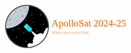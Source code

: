 <div>

<?xml version="1.0" encoding="UTF-8" standalone="no"?>
<!-- Created with Inkscape (http://www.inkscape.org/) -->

<svg
   width="286.53714mm"
   height="80.801353mm"
   viewBox="0 0 286.53714 80.801353"
   version="1.1"
   id="svg1"
   xml:space="preserve"
   xmlns:xlink="http://www.w3.org/1999/xlink"
   xmlns="http://www.w3.org/2000/svg"
   xmlns:svg="http://www.w3.org/2000/svg"><style type="text/css">
      @import url('https://fonts.googleapis.com/css2?family=Roboto:wght@400;700&display=swap');
      text {
        font-family: 'Roboto', sans-serif;
        fill: #000000;
      }
    </style><defs
     id="defs1"><clipPath
       clipPathUnits="userSpaceOnUse"
       id="clipPath30"><circle
         style="opacity:1;fill:none;fill-opacity:1;stroke:#4d4d4d;stroke-width:18.8976;stroke-dasharray:none;stroke-opacity:1"
         id="circle30"
         cx="651.09882"
         cy="230.98416"
         r="400"
         transform="matrix(0.43645722,0.89972501,0.89972501,-0.43645722,0,0)" /></clipPath><clipPath
       clipPathUnits="userSpaceOnUse"
       id="clipPath31"><circle
         style="opacity:1;fill:none;fill-opacity:1;stroke:#4d4d4d;stroke-width:19.3227;stroke-dasharray:none;stroke-opacity:1"
         id="circle31"
         cx="-121.81952"
         cy="882.35376"
         r="408.99814"
         transform="matrix(0.43645722,0.89972501,0.89972501,-0.43645722,0,0)" /></clipPath><clipPath
       clipPathUnits="userSpaceOnUse"
       id="clipPath32"><circle
         style="opacity:1;fill:none;fill-opacity:1;stroke:#4d4d4d;stroke-width:19.3227;stroke-dasharray:none;stroke-opacity:1"
         id="circle43"
         cx="-121.81952"
         cy="882.35376"
         r="408.99814"
         transform="matrix(0.43645722,0.89972501,0.89972501,-0.43645722,0,0)" /></clipPath><clipPath
       clipPathUnits="userSpaceOnUse"
       id="clipPath43"><circle
         style="opacity:1;fill:none;fill-opacity:1;stroke:#4d4d4d;stroke-width:19.3227;stroke-dasharray:none;stroke-opacity:1"
         id="circle44"
         cx="-121.81952"
         cy="882.35376"
         r="408.99814"
         transform="matrix(0.43645722,0.89972501,0.89972501,-0.43645722,0,0)" /></clipPath><clipPath
       clipPathUnits="userSpaceOnUse"
       id="clipPath44"><circle
         style="opacity:1;fill:none;fill-opacity:1;stroke:#4d4d4d;stroke-width:19.3227;stroke-dasharray:none;stroke-opacity:1"
         id="circle45"
         cx="-121.81952"
         cy="882.35376"
         r="408.99814"
         transform="matrix(0.43645722,0.89972501,0.89972501,-0.43645722,0,0)" /></clipPath><clipPath
       clipPathUnits="userSpaceOnUse"
       id="clipPath45"><circle
         style="opacity:1;fill:none;fill-opacity:1;stroke:#4d4d4d;stroke-width:19.3227;stroke-dasharray:none;stroke-opacity:1"
         id="circle46"
         cx="-121.81952"
         cy="882.35376"
         r="408.99814"
         transform="matrix(0.43645722,0.89972501,0.89972501,-0.43645722,0,0)" /></clipPath><clipPath
       clipPathUnits="userSpaceOnUse"
       id="clipPath46"><circle
         style="opacity:1;fill:none;fill-opacity:1;stroke:#4d4d4d;stroke-width:19.3227;stroke-dasharray:none;stroke-opacity:1"
         id="circle47"
         cx="-121.81952"
         cy="882.35376"
         r="408.99814"
         transform="matrix(0.43645722,0.89972501,0.89972501,-0.43645722,0,0)" /></clipPath><clipPath
       clipPathUnits="userSpaceOnUse"
       id="clipPath47"><circle
         style="opacity:1;fill:none;fill-opacity:1;stroke:#4d4d4d;stroke-width:19.3227;stroke-dasharray:none;stroke-opacity:1"
         id="circle48"
         cx="-121.81952"
         cy="882.35376"
         r="408.99814"
         transform="matrix(0.43645722,0.89972501,0.89972501,-0.43645722,0,0)" /></clipPath><clipPath
       clipPathUnits="userSpaceOnUse"
       id="clipPath48"><circle
         style="opacity:1;fill:none;fill-opacity:1;stroke:#4d4d4d;stroke-width:19.3227;stroke-dasharray:none;stroke-opacity:1"
         id="circle49"
         cx="-121.81952"
         cy="882.35376"
         r="408.99814"
         transform="matrix(0.43645722,0.89972501,0.89972501,-0.43645722,0,0)" /></clipPath><clipPath
       clipPathUnits="userSpaceOnUse"
       id="clipPath49"><circle
         style="opacity:1;fill:none;fill-opacity:1;stroke:#4d4d4d;stroke-width:19.3227;stroke-dasharray:none;stroke-opacity:1"
         id="circle50"
         cx="-121.81952"
         cy="882.35376"
         r="408.99814"
         transform="matrix(0.43645722,0.89972501,0.89972501,-0.43645722,0,0)" /></clipPath><clipPath
       clipPathUnits="userSpaceOnUse"
       id="clipPath50"><circle
         style="opacity:1;fill:none;fill-opacity:1;stroke:#4d4d4d;stroke-width:19.3227;stroke-dasharray:none;stroke-opacity:1"
         id="circle51"
         cx="-121.81952"
         cy="882.35376"
         r="408.99814"
         transform="matrix(0.43645722,0.89972501,0.89972501,-0.43645722,0,0)" /></clipPath><clipPath
       clipPathUnits="userSpaceOnUse"
       id="clipPath51"><circle
         style="opacity:1;fill:none;fill-opacity:1;stroke:#4d4d4d;stroke-width:19.3227;stroke-dasharray:none;stroke-opacity:1"
         id="circle52"
         cx="-121.81952"
         cy="882.35376"
         r="408.99814"
         transform="matrix(0.43645722,0.89972501,0.89972501,-0.43645722,0,0)" /></clipPath></defs><g
     id="layer1"
     transform="translate(38.268566,-108.09932)"><g
       id="layer1-3"
       transform="matrix(0.09867107,0,0,0.09867107,-46.408491,100.64501)"><path
         style="opacity:1;fill:#000000;fill-opacity:1;stroke:#000000;stroke-width:18.8976;stroke-dasharray:none;stroke-opacity:1"
         d="M 472,874.49965 C 394.59214,870.51778 318.82618,842.82148 256.76067,795.81875 225.38028,772.05413 195.43297,740.99661 172.56327,708.5 151.27538,678.25105 132.09133,639.56743 120.56497,603.64815 113.85306,582.73204 106.99384,551.37439 104.5532,530.44863 l -0.64748,-5.55137 15.79714,-1.28437 c 131.41933,-10.68495 252.15544,-79.59198 329.54576,-188.07977 24.87396,-34.86897 48.01864,-80.95525 61.121,-121.70573 10.10399,-31.42503 17.85692,-69.54449 20.10003,-98.82739 1.34478,-17.555545 1.3292,-17.5 4.90883,-17.5 1.75494,0 10.09782,1.133512 18.53974,2.51892 67.27207,11.04002 128.49971,38.29199 182.51382,81.23554 14.96879,11.90084 47.25667,44.07929 58.83316,58.63376 47.95452,60.29051 76.43807,129.43262 84.90911,206.11178 1.73626,15.71644 1.73626,62.28356 0,78 -8.52276,77.14734 -37.0343,146.01386 -85.77886,207.18951 -11.25739,14.1283 -43.73006,46.26426 -58.89545,58.28475 -14.70363,11.65448 -38.93543,27.92356 -54.39557,36.52083 C 618.25394,860.94582 543.88241,878.19729 472,874.49965 Z"
         id="path16" /><g
         id="g8"><path
           id="circle2"
           style="opacity:1;fill:#c3ccd3;fill-opacity:1;stroke:none;stroke-width:18.8976"
           d="M 492,85 A 400,400 0 0 0 92,485 400,400 0 0 0 94.837891,524.67188 450,450 0 0 0 531.73242,86.990234 400,400 0 0 0 492,85 Z" /><ellipse
           style="opacity:1;fill:#acb1b7;fill-opacity:1;stroke:none;stroke-width:14.4511;stroke-dasharray:none;stroke-opacity:1"
           id="ellipse8"
           cx="165"
           cy="447"
           rx="12.235294"
           ry="13" /><ellipse
           style="opacity:1;fill:#acb1b7;fill-opacity:1;stroke:none;stroke-width:25.5673;stroke-dasharray:none;stroke-opacity:1"
           id="ellipse9"
           cx="174"
           cy="348"
           rx="21.647058"
           ry="23" /><ellipse
           style="opacity:1;fill:#acb1b7;fill-opacity:1;stroke:none;stroke-width:18.8976;stroke-dasharray:none;stroke-opacity:1"
           id="ellipse10"
           cx="311.86621"
           cy="387"
           rx="16"
           ry="17" /><ellipse
           style="opacity:1;fill:#acb1b7;fill-opacity:1;stroke:none;stroke-width:11.811;stroke-dasharray:none;stroke-opacity:1"
           id="ellipse11"
           cx="259"
           cy="321.83594"
           rx="10"
           ry="10.625" /><ellipse
           style="opacity:1;fill:#acb1b7;fill-opacity:1;stroke:none;stroke-width:18.8976;stroke-dasharray:none;stroke-opacity:1"
           id="ellipse12"
           cx="275"
           cy="208"
           rx="16"
           ry="17" /><ellipse
           style="opacity:1;fill:#acb1b7;fill-opacity:1;stroke:none;stroke-width:30.7086;stroke-dasharray:none;stroke-opacity:1"
           id="ellipse13"
           cx="410"
           cy="287.83594"
           rx="26"
           ry="27.625" /><ellipse
           style="opacity:1;fill:#acb1b7;fill-opacity:1;stroke:none;stroke-width:10.6299;stroke-dasharray:none;stroke-opacity:1"
           id="ellipse14"
           cx="372"
           cy="198"
           rx="9"
           ry="9.5625" /><ellipse
           style="opacity:1;fill:#acb1b7;fill-opacity:1;stroke:none;stroke-width:18.8976;stroke-dasharray:none;stroke-opacity:1"
           id="ellipse15"
           cx="477"
           cy="201"
           rx="16"
           ry="17" /><ellipse
           style="opacity:1;fill:#acb1b7;fill-opacity:1;stroke:none;stroke-width:18.8976;stroke-dasharray:none;stroke-opacity:1"
           id="ellipse16"
           cx="439"
           cy="131"
           rx="16"
           ry="17" /></g><g
         id="g27"
         transform="matrix(0.68040522,-0.68040522,0.70326121,0.70326121,-232.41182,968.82498)"><path
           d="M 357.803,72.196 338.092,52.485 C 339.275,51.159 340,49.416 340,47.5 340,43.357 336.642,40 332.5,40 h -195 c -4.142,0 -7.5,3.357 -7.5,7.5 0,1.917 0.725,3.66 1.908,4.985 L 112.197,72.196 C 110.79,73.603 110,75.51 110,77.5 v 355 c 0,1.989 0.79,3.896 2.197,5.304 l 19.711,19.711 c -1.183,1.326 -1.908,3.069 -1.908,4.985 0,4.143 3.358,7.5 7.5,7.5 h 195 c 4.142,0 7.5,-3.357 7.5,-7.5 0,-1.917 -0.725,-3.66 -1.908,-4.985 l 19.711,-19.711 C 359.21,436.397 360,434.49 360,432.5 v -355 c 0,-1.99 -0.79,-3.897 -2.197,-5.304 z M 345,106.128 c -26.071,70.474 -84.351,125.647 -156.161,147.718 -3.959,1.217 -6.183,5.413 -4.966,9.372 0.991,3.226 3.959,5.299 7.167,5.299 0.729,0 1.472,-0.107 2.206,-0.333 C 258.492,248.13 313.215,202.338 345,142.659 m 0,93.973 C 310.806,329.061 223.171,391.818 125,394.872 V 279.391 c 12.53,-0.363 25.057,-1.62 37.339,-3.777 4.08,-0.716 6.806,-4.604 6.089,-8.684 -0.716,-4.081 -4.604,-6.807 -8.684,-6.09 -11.428,2.007 -23.084,3.185 -34.745,3.543 V 80.606 L 150.607,55 H 319.393 L 345,80.606 M 319.393,455 H 150.607 L 125,429.393 V 409.881 C 176.184,408.424 225.057,392.07 266.775,362.34 299.74,338.848 326.338,308.462 345,273.272 v 156.12 z"
           id="path1-9"
           style="fill:#4d4d4d;stroke:none"
           transform="matrix(0.3741277,0,0,0.3741277,794.07999,108.5798)" /><g
           id="g43"><path
             style="opacity:1;fill:#00ffff;fill-opacity:1;stroke:none;stroke-width:3.34066;stroke-dasharray:none;stroke-opacity:1"
             d="m 840.92674,234.69866 v -21.53915 l 2.60746,-0.11453 c 2.78121,-0.12215 7.83989,-0.65642 10.27267,-1.08493 2.33079,-0.41054 3.18622,-1.10924 3.34192,-2.72962 0.1052,-1.09488 -0.16052,-1.79 -0.94887,-2.48218 -0.85244,-0.74845 -1.52563,-0.81076 -4.19026,-0.38784 -2.25967,0.35865 -6.36131,0.78412 -9.53612,0.98919 l -1.5468,0.0999 v -34.3387 -34.3387 l 4.72755,-4.72998 4.72755,-4.72999 h 31.55707 31.55708 l 4.81595,4.81835 4.81596,4.81835 v 4.58482 4.58481 l -0.99376,2.48507 c -2.07842,5.19746 -5.40183,11.48323 -8.60417,16.27365 -11.33603,16.95766 -28.09241,29.77799 -47.0237,35.97791 -1.33205,0.43624 -2.48717,0.92985 -2.80827,1.20004 -1.08638,0.91412 -1.32765,2.40752 -0.59181,3.66313 0.89295,1.5237 2.19572,1.66674 5.42374,0.59548 22.2895,-7.39702 41.63101,-23.28852 53.33693,-43.82304 l 1.25966,-2.20971 0.003,17.32411 0.003,17.32412 -1.10225,2.74004 c -4.57271,11.36707 -11.72432,21.96471 -20.75722,30.75914 -15.49967,15.09047 -35.39487,24.01107 -57.1635,25.63095 -1.31257,0.0977 -2.56547,0.17779 -2.78423,0.17802 l -0.39775,4.3e-4 z"
             id="path26" /><path
             style="opacity:1;fill:#00ffff;fill-opacity:1;stroke:none;stroke-width:3.34066;stroke-dasharray:none;stroke-opacity:1"
             d="m 845.65429,273.95848 -4.72755,-4.72998 v -3.5677 -3.56768 l 0.7513,-0.0911 c 0.41322,-0.0501 1.66612,-0.13629 2.78423,-0.19151 4.94514,-0.24421 11.21842,-1.20915 16.79379,-2.58318 21.01064,-5.17799 39.53813,-17.24728 53.06537,-34.56818 2.16598,-2.77342 5.80569,-8.21833 7.48065,-11.19086 l 1.23744,-2.19607 0.0447,28.88925 0.0447,28.88925 -4.81649,4.81888 -4.81649,4.81888 h -31.55708 -31.55707 z"
             id="path27" /></g><path
           id="path28"
           style="opacity:1;fill:#4d4d4d;stroke-width:12.9906"
           d="m 512.47726,612.47775 h 19.25 v 80 h -30 z m 38.5,0 h -19.25 v 80 h 30 z"
           transform="matrix(1.0392436,0,0,0.12568352,329.40585,207.44146)" /><g
           id="g42"><circle
             style="opacity:1;fill:#ffffff;fill-opacity:1;stroke:#ffffff;stroke-width:19.3227;stroke-dasharray:none;stroke-opacity:1"
             id="circle32"
             cx="908.39697"
             cy="-261.57986"
             r="36.809834"
             transform="matrix(0.71868903,0.69533163,-0.71868903,0.69533163,0,0)"
             clip-path="url(#clipPath51)" /><circle
             style="opacity:1;fill:#ffffff;fill-opacity:1;stroke:#ffffff;stroke-width:19.3227;stroke-dasharray:none;stroke-opacity:1"
             id="circle33"
             cx="896.12701"
             cy="-217.61256"
             r="36.809834"
             transform="matrix(0.71868903,0.69533163,-0.71868903,0.69533163,0,0)"
             clip-path="url(#clipPath50)" /><circle
             style="opacity:1;fill:#ffffff;fill-opacity:1;stroke:#ffffff;stroke-width:19.3227;stroke-dasharray:none;stroke-opacity:1"
             id="circle34"
             cx="894.08203"
             cy="-166.48779"
             r="36.809834"
             transform="matrix(0.71868903,0.69533163,-0.71868903,0.69533163,0,0)"
             clip-path="url(#clipPath49)" /><circle
             style="opacity:1;fill:#ffffff;fill-opacity:1;stroke:#ffffff;stroke-width:19.3227;stroke-dasharray:none;stroke-opacity:1"
             id="circle35"
             cx="856.24969"
             cy="-123.54299"
             r="36.809834"
             transform="matrix(0.71868903,0.69533163,-0.71868903,0.69533163,0,0)"
             clip-path="url(#clipPath48)" /><circle
             style="opacity:1;fill:#ffffff;fill-opacity:1;stroke:#ffffff;stroke-width:19.3227;stroke-dasharray:none;stroke-opacity:1"
             id="circle36"
             cx="795.92249"
             cy="-124.56549"
             r="36.809834"
             transform="matrix(0.71868903,0.69533163,-0.71868903,0.69533163,0,0)"
             clip-path="url(#clipPath47)" /><circle
             style="opacity:1;fill:#ffffff;fill-opacity:1;stroke:#ffffff;stroke-width:19.3227;stroke-dasharray:none;stroke-opacity:1"
             id="circle37"
             cx="952.36426"
             cy="-301.45718"
             r="36.809834"
             transform="matrix(0.71868903,0.69533163,-0.71868903,0.69533163,0,0)"
             clip-path="url(#clipPath46)" /><circle
             style="opacity:1;fill:#ffffff;fill-opacity:1;stroke:#ffffff;stroke-width:19.3227;stroke-dasharray:none;stroke-opacity:1"
             id="circle38"
             cx="998.37659"
             cy="-318.8396"
             r="36.809834"
             transform="matrix(0.71868903,0.69533163,-0.71868903,0.69533163,0,0)"
             clip-path="url(#clipPath45)" /><circle
             style="opacity:1;fill:#ffffff;fill-opacity:1;stroke:#ffffff;stroke-width:19.3227;stroke-dasharray:none;stroke-opacity:1"
             id="circle39"
             cx="1055.6364"
             cy="-297.36722"
             r="36.809834"
             transform="matrix(0.71868903,0.69533163,-0.71868903,0.69533163,0,0)"
             clip-path="url(#clipPath44)" /><circle
             style="opacity:1;fill:#ffffff;fill-opacity:1;stroke:#ffffff;stroke-width:19.3227;stroke-dasharray:none;stroke-opacity:1"
             id="circle40"
             cx="1079.2577"
             cy="-324.97458"
             r="36.809834"
             transform="matrix(0.71868903,0.69533163,-0.71868903,0.69533163,0,0)"
             clip-path="url(#clipPath43)" /><circle
             style="opacity:1;fill:#ffffff;fill-opacity:1;stroke:#ffffff;stroke-width:19.3227;stroke-dasharray:none;stroke-opacity:1"
             id="circle41"
             cx="1106.7611"
             cy="-375.07684"
             r="36.809834"
             transform="matrix(0.71868903,0.69533163,-0.71868903,0.69533163,0,0)"
             clip-path="url(#clipPath32)" /><circle
             style="opacity:1;fill:#ffffff;fill-opacity:1;stroke:#ffffff;stroke-width:19.3227;stroke-dasharray:none;stroke-opacity:1"
             id="circle42"
             cx="1135.391"
             cy="-424.15665"
             r="36.809834"
             transform="matrix(0.71868903,0.69533163,-0.71868903,0.69533163,0,0)"
             clip-path="url(#clipPath31)" /><path
             style="opacity:1;fill:#ffffff;fill-opacity:1;stroke:#ffffff;stroke-width:18.8976;stroke-dasharray:none;stroke-opacity:1"
             d="m 670,829.55902 c 0,-0.51754 0.45856,-1.22439 1.01902,-1.57077 0.56045,-0.34638 2.24795,-2.96044 3.75,-5.80902 C 677.26425,817.44708 677.5,816.05045 677.5,806 c 0,-9.63352 -0.29398,-11.55902 -2.36651,-15.5 -1.30158,-2.475 -3.04996,-5.27771 -3.88529,-6.22824 -1.37301,-1.56236 -1.2797,-2.04225 0.97222,-5 5.34841,-7.02476 7.11821,-11.88517 7.5699,-20.78925 0.23765,-4.68462 -0.0242,-10.16991 -0.58181,-12.18952 -0.96229,-3.48514 -0.81477,-3.88136 2.89841,-7.78472 5.97736,-6.28351 9.12585,-13.29159 9.66294,-21.50827 l 0.45755,-7 5.32437,0.33896 c 10.96607,0.69812 24.21698,-5.51258 30.53661,-14.31251 2.27156,-3.16309 3.78237,-4.40387 4.85474,-3.98701 0.85628,0.33286 4.50537,0.85546 8.10909,1.16134 6.87367,0.58342 16.10684,-1.35297 20.78454,-4.35894 1.28522,-0.82591 2.428,-1.35319 2.5395,-1.17174 0.11151,0.18144 1.30997,2.77533 2.66324,5.76419 5.4025,11.93203 16.88775,19.67302 30.99321,20.88923 l 7.84574,0.67648 -5.9651,8 c -13.30284,17.8409 -45.33724,50.18913 -66.23581,66.88471 -15.32778,12.24514 -43.95145,31.15975 -57.6892,38.1212 C 670.51585,830.77903 670,830.91282 670,829.55902 Z"
             id="path42"
             transform="matrix(0.73485621,0.71097338,-0.73485621,0.71097338,882.73632,-523.57015)"
             clip-path="url(#clipPath30)" /><path
             id="rect27"
             style="opacity:1;fill:#ffffff;stroke-width:12.9906"
             d="m 523.72726,612.97775 8,-0.5 v 80 h -30 z m 16,0 -8,-0.5 v 80 h 30 z"
             transform="matrix(1.0392436,0,0,1.8852528,329.40583,-860.20093)" /></g></g><text
         xml:space="preserve"
         style="font-style:normal;font-variant:normal;font-weight:normal;font-stretch:normal;font-size:48px;line-height:normal;font-family:Orbitron;-inkscape-font-specification:Orbitron;text-decoration-color:#000000;white-space:pre;fill:#ff6600;stroke:none;stroke-width:18.8976"
         id="text1"
         transform="matrix(1.0307097,0,0,1.0307097,-41.899646,-41.698176)"><textPath
           xlink:href="#path1"
           id="textPath1"
           style="font-style:normal;font-variant:normal;font-weight:900;font-stretch:normal;font-size:48px;font-family:Orbitron;-inkscape-font-specification:'Orbitron Heavy';fill:#ff6600">ApolloSat</textPath></text><g
         id="g14"><circle
           style="fill:#ffffff;stroke:none;stroke-width:18.8976"
           id="circle4"
           cx="334.66861"
           cy="520.67322"
           r="5.6568542" /><circle
           style="fill:#ffffff;stroke:none;stroke-width:18.8976"
           id="circle5"
           cx="221.16861"
           cy="551.67322"
           r="5.6568542" /><circle
           style="fill:#ffffff;stroke:none;stroke-width:18.8976"
           id="circle6"
           cx="296.16861"
           cy="685.67322"
           r="5.6568542" /><circle
           style="fill:#ffffff;stroke:none;stroke-width:18.8976"
           id="circle7"
           cx="430.16861"
           cy="606.67322"
           r="5.6568542" /><circle
           style="fill:#ffffff;stroke:none;stroke-width:18.8976"
           id="circle8"
           cx="468.66861"
           cy="768.67322"
           r="5.6568542" /><circle
           style="fill:#ffffff;stroke:none;stroke-width:18.8976"
           id="circle9"
           cx="465.16864"
           cy="367.67322"
           r="5.6568542" /><circle
           style="fill:#ffffff;stroke:none;stroke-width:18.8976"
           id="circle10"
           cx="612.66864"
           cy="406.17322"
           r="5.6568542" /><circle
           style="fill:#ffffff;stroke:none;stroke-width:18.8976"
           id="circle11"
           cx="688.66864"
           cy="573.67322"
           r="5.6568542" /><circle
           style="fill:#ffffff;stroke:none;stroke-width:18.8976"
           id="circle12"
           cx="798.16864"
           cy="442.17322"
           r="5.6568542" /><circle
           style="fill:#ffffff;stroke:none;stroke-width:18.8976"
           id="circle13"
           cx="578.66864"
           cy="267.17322"
           r="5.6568542" /><circle
           style="fill:#ffffff;stroke:none;stroke-width:18.8976"
           id="circle14"
           cx="750.16864"
           cy="263.17322"
           r="5.6568542" /><circle
           style="fill:#ffffff;stroke:none;stroke-width:18.8976"
           id="path4"
           cx="750.16864"
           cy="263.17322"
           r="5.6568542" /></g><circle
         style="opacity:1;fill:none;fill-opacity:1;stroke:#4d4d4d;stroke-width:18.8976;stroke-dasharray:none;stroke-opacity:1"
         id="path1"
         cx="651.09882"
         cy="230.98416"
         r="400"
         transform="matrix(0.43645722,0.89972501,0.89972501,-0.43645722,0,0)" /></g><text
       xml:space="preserve"
       style="font-style:normal;font-variant:normal;font-weight:normal;font-stretch:normal;font-size:18.0509px;font-family:Orbitron;-inkscape-font-specification:'Orbitron, @wght=700';font-variant-ligatures:normal;font-variant-caps:normal;font-variant-numeric:normal;font-variant-east-asian:normal;font-variation-settings:'wght' 700;fill:#ff6600;stroke:none;stroke-width:1.50424"
       x="47.418919"
       y="148.70172"
       id="text2"><tspan
         id="tspan1"
         style="font-style:normal;font-variant:normal;font-weight:normal;font-stretch:normal;font-size:18.0509px;font-family:Orbitron;-inkscape-font-specification:'Orbitron, @wght=700';font-variant-ligatures:normal;font-variant-caps:normal;font-variant-numeric:normal;font-variant-east-asian:normal;font-variation-settings:'wght' 700;stroke:none;stroke-width:1.50424"
         x="47.418919"
         y="148.70172">ApolloSat 2024-25</tspan></text><text
       xml:space="preserve"
       style="font-style:normal;font-variant:normal;font-weight:normal;font-stretch:normal;font-size:6.9578px;font-family:Orbitron;-inkscape-font-specification:'Orbitron, @wght=700';font-variant-ligatures:normal;font-variant-caps:normal;font-variant-numeric:normal;font-variant-east-asian:normal;font-variation-settings:'wght' 700;fill:#ff9955;stroke:none;stroke-width:0.264583"
       x="48.222347"
       y="162.21552"
       id="text3"><tspan
         id="tspan2"
         style="fill:#ff9955;stroke-width:0.264583"
         x="48.222347"
         y="162.21552">Where space is the limit.</tspan></text></g></svg>


</div>